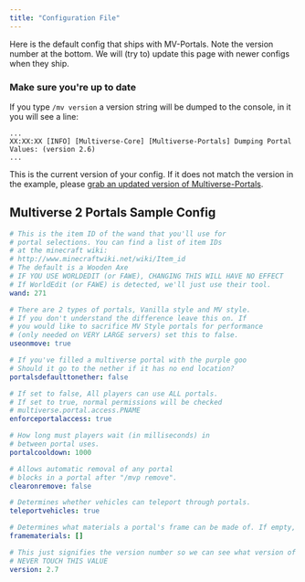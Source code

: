 ```yaml
---
title: "Configuration File"
---
```


Here is the default config that ships with MV-Portals. Note the version number at the bottom. We will (try to) update this page with newer configs when they ship.

### Make sure you're up to date
If you type `/mv version` a version string will be dumped to the console, in it you will see a line:

```
...
XX:XX:XX [INFO] [Multiverse-Core] [Multiverse-Portals] Dumping Portal Values: (version 2.6)
...
```

This is the current version of your config. If it does not match the version in the example, please [grab an updated version of Multiverse-Portals](http://ci.onarandombox.com/job/Multiverse-Portals).

## Multiverse 2 Portals Sample Config
```yml
# This is the item ID of the wand that you'll use for 
# portal selections. You can find a list of item IDs 
# at the minecraft wiki: 
# http://www.minecraftwiki.net/wiki/Item_id
# The default is a Wooden Axe
# IF YOU USE WORLDEDIT (or FAWE), CHANGING THIS WILL HAVE NO EFFECT
# If WorldEdit (or FAWE) is detected, we'll just use their tool.
wand: 271

# There are 2 types of portals, Vanilla style and MV style.
# If you don't understand the difference leave this on. If
# you would like to sacrifice MV Style portals for performance
# (only needed on VERY LARGE servers) set this to false.
useonmove: true

# If you've filled a multiverse portal with the purple goo
# Should it go to the nether if it has no end location?
portalsdefaulttonether: false

# If set to false, All players can use ALL portals.
# If set to true, normal permissions will be checked
# multiverse.portal.access.PNAME
enforceportalaccess: true

# How long must players wait (in milliseconds) in
# between portal uses.
portalcooldown: 1000

# Allows automatic removal of any portal
# blocks in a portal after "/mvp remove".
clearonremove: false

# Determines whether vehicles can teleport through portals.
teleportvehicles: true

# Determines what materials a portal's frame can be made of. If empty, all materials are allowed.
framematerials: []

# This just signifies the version number so we can see what version of config you have.
# NEVER TOUCH THIS VALUE
version: 2.7
```
